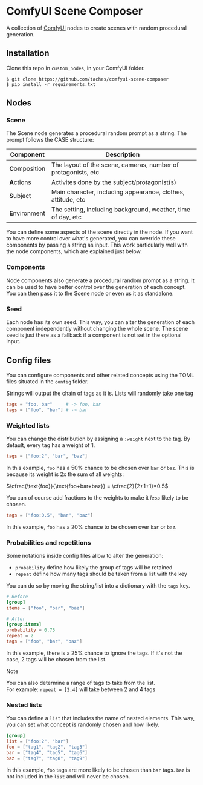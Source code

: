 # ComfyUI Scene Composer

A collection of [ComfyUI](https://github.com/comfyanonymous/ComfyUI) nodes to create scenes with random procedural generation.

## Installation

Clone this repo in `custom_nodes`, in your ComfyUI folder.

```shell
$ git clone https://github.com/taches/comfyui-scene-composer
$ pip install -r requirements.txt
```

## Nodes

### Scene

The Scene node generates a procedural random prompt as a string. The prompt follows the CASE structure:

| Component       | Description                                                   |
| --------------- | ------------------------------------------------------------- |
| **C**omposition | The layout of the scene, cameras, number of protagonists, etc |
| **A**ctions     | Activites done by the subject/protagonist(s)                  |
| **S**ubject     | Main character, including appearance, clothes, attitude, etc  |
| **E**nvironment | The setting, including background, weather, time of day, etc  |

You can define some aspects of the scene directly in the node. If you want to have more control over what's generated, you can override these components by passing a string as input. This work particularly well with the node components, which are explained just below.

### Components

Node components also generate a procedural random prompt as a string. It can be used to have better control over the generation of each concept. You can then pass it to the Scene node or even us it as standalone.

### Seed

Each node has its own seed. This way, you can alter the generation of each component independently without changing the whole scene. The scene seed is just there as a fallback if a component is not set in the optional input.

## Config files

You can configure components and other related concepts using the TOML files situated in the `config` folder.

Strings will output the chain of tags as it is. Lists will randomly take one tag

```toml
tags = "foo, bar"     # -> foo, bar
tags = ["foo", "bar"] # -> bar
```

### Weighted lists

You can change the distribution by assigning a `:weight` next to the tag. By default, every tag has a weight of 1.

```toml
tags = ["foo:2", "bar", "baz"]
```

In this example, `foo` has a 50% chance to be chosen over `bar` or `baz`. This is because its weight is 2x the sum of all weights:

$\cfrac{\text{foo}}{\text{foo+bar+baz}} = \cfrac{2}{2+1+1}=0.5$

You can of course add fractions to the weights to make it _less_ likely to be chosen.

```toml
tags = ["foo:0.5", "bar", "baz"]
```

In this example, `foo` has a 20% chance to be chosen over `bar` or `baz`.

### Probabilities and repetitions

Some notations inside config files allow to alter the generation:

- `probability` define how likely the group of tags will be retained
- `repeat` define how many tags should be taken from a list with the key

You can do so by moving the string/list into a dictionary with the `tags` key.

```toml
# Before
[group]
items = ["foo", "bar", "baz"]

# After
[group.items]
probability = 0.75
repeat = 2
tags = ["foo", "bar", "baz"]
```

In this example, there is a 25% chance to ignore the tags. If it's not the case, 2 tags will be chosen from the list.

> [!NOTE]
> You can also determine a range of tags to take from the list.<br>
> For example: `repeat = [2,4]` will take between 2 and 4 tags

### Nested lists

You can define a `list` that includes the name of nested elements. This way, you can set what concept is randomly chosen and how likely.

```toml
[group]
list = ["foo:2", "bar"]
foo = ["tag1", "tag2", "tag3"]
bar = ["tag4", "tag5", "tag6"]
baz = ["tag7", "tag8", "tag9"]
```

In this example, `foo` tags are more likely to be chosen than `bar` tags. `baz` is not included in the `list` and will never be chosen.
